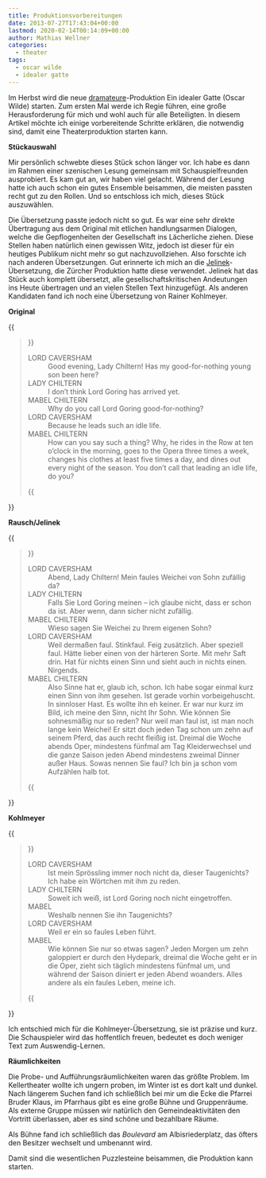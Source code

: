```yaml
---
title: Produktionsvorbereitungen
date: 2013-07-27T17:43:04+00:00
lastmod: 2020-02-14T00:14:09+00:00
author: Mathias Wellner
categories:
  - theater
tags:
  - oscar wilde
  - idealer gatte
---
```

Im Herbst wird die neue [dramateure](http://www.dramateure.ch)-Produktion Ein idealer Gatte (Oscar Wilde) starten. Zum ersten Mal werde ich Regie führen, eine große Herausforderung für mich und wohl auch für alle Beteiligten. In diesem Artikel möchte ich einige vorbereitende Schritte erklären, die notwendig sind, damit eine Theaterproduktion starten kann. 
<!--more-->

**Stückauswahl**

Mir persönlich schwebte dieses Stück schon länger vor. Ich habe es dann im Rahmen einer szenischen Lesung gemeinsam mit Schauspielfreunden ausprobiert. Es kam gut an, wir haben viel gelacht. Während der Lesung hatte ich auch schon ein gutes Ensemble beisammen, die meisten passten recht gut zu den Rollen. Und so entschloss ich mich, dieses Stück auszuwählen. 

Die Übersetzung passte jedoch nicht so gut. Es war eine sehr direkte Übertragung aus dem Original mit etlichen handlungsarmen Dialogen, welche die Gepflogenheiten der Gesellschaft ins Lächerliche ziehen. Diese Stellen haben natürlich einen gewissen Witz, jedoch ist dieser für ein heutiges Publikum nicht mehr so gut nachzuvollziehen. Also forschte ich nach anderen Übersetzungen. Gut erinnerte ich mich an die [Jelinek](https://en.wikipedia.org/wiki/Elfriede_Jelinek)-Übersetzung, die Zürcher Produktion hatte diese verwendet. Jelinek hat das Stück auch komplett übersetzt, alle gesellschaftskritischen Andeutungen ins Heute übertragen und an vielen Stellen Text hinzugefügt. Als anderen Kandidaten fand ich noch eine Übersetzung von Rainer Kohlmeyer. 

**Original**

{{<blockquote>}}
  <dl>
    <dt>LORD CAVERSHAM</dt>
    <dd>Good evening, Lady Chiltern! Has my good-for-nothing young son been here?</dd>
    <dt>LADY CHILTERN</dt> 
    <dd>I don’t think Lord Goring has arrived yet.</dd>
    <dt>MABEL CHILTERN</dt>
    <dd>Why do you call Lord Goring good-for-nothing?</dd>
    <dt>LORD CAVERSHAM</dt>
    <dd>Because he leads such an idle life.</dd>
    <dt>MABEL CHILTERN</dt>
    <dd>How can you say such a thing? Why, he rides in the Row at ten o’clock in the morning, goes to the Opera three times a week, changes his clothes at least five times a day, and dines out every night of the season. You don’t call that leading an idle life, do you?</dd>
  </dl>
{{</blockquote>}}

**Rausch/Jelinek**

{{<blockquote>}}
  <dl>
    <dt>LORD CAVERSHAM</dt> 
    <dd>Abend, Lady Chiltern! Mein faules Weichei von Sohn zufällig da?</dd>
    <dt>LADY CHILTERN</dt>
    <dd>Falls Sie Lord Goring meinen &#8211; ich glaube nicht, dass er schon da ist. Aber wenn, dann sicher nicht zufällig.</dd>
    <dt>MABEL CHILTERN</dt> 
    <dd>Wieso sagen Sie Weichei zu Ihrem eigenen Sohn?</dd>
    <dt>LORD CAVERSHAM</dt>
    <dd>Weil dermaßen faul. Stinkfaul. Feig zusätzlich. Aber speziell faul. Hätte lieber einen von der härteren Sorte. Mit mehr Saft drin. Hat für nichts einen Sinn und sieht auch in nichts einen. Nirgends.</dd>
    <dt>MABEL CHILTERN</dt>
    <dd>Also Sinne hat er, glaub ich, schon. Ich habe sogar einmal kurz einen Sinn von ihm gesehen. Ist gerade vorhin vorbeigehuscht. In sinnloser Hast. Es wollte ihn eh keiner. Er war nur kurz im Bild, ich meine den Sinn, nicht Ihr Sohn. Wie können Sie sohnesmäßig nur so reden? Nur weil man faul ist, ist man noch lange kein Weichei! Er sitzt doch jeden Tag schon um zehn auf seinem Pferd, das auch recht fleißig ist. Dreimal die Woche abends Oper, mindestens fünfmal am Tag Kleiderwechsel und die ganze Saison jeden Abend mindestens zweimal Dinner außer Haus. Sowas nennen Sie faul? Ich bin ja schon vom Aufzählen halb tot.</dd>
  </dl>
{{</blockquote>}}
 
**Kohlmeyer**

{{<blockquote>}}
  <dl>
    <dt>LORD CAVERSHAM</dt>
    <dd>Ist mein Sprössling immer noch nicht da, dieser Taugenichts? Ich habe ein Wörtchen mit ihm zu reden.</dd>
    <dt>LADY CHILTERN</dt>
    <dd>Soweit ich weiß, ist Lord Goring noch nicht eingetroffen.</dd>
    <dt>MABEL</dt>
    <dd>Weshalb nennen Sie ihn Taugenichts?</dd>
    <dt>LORD CAVERSHAM</dt>
    <dd>Weil er ein so faules Leben führt.</dd>
    <dt>MABEL</dt>
    <dd>Wie können Sie nur so etwas sagen? Jeden Morgen um zehn galoppiert er durch den Hydepark, dreimal die Woche geht er in die Oper, zieht sich täglich mindestens fünfmal um, und während der Saison diniert er jeden Abend woanders. Alles andere als ein faules Leben, meine ich.</dd>
  </dl>
{{</blockquote>}}

Ich entschied mich für die Kohlmeyer-Übersetzung, sie ist präzise und kurz. Die Schauspieler wird das hoffentlich freuen, bedeutet es doch weniger Text zum Auswendig-Lernen. 

**Räumlichkeiten**

Die Probe- und Aufführungsräumlichkeiten waren das größte Problem. Im Kellertheater wollte ich ungern proben, im Winter ist es dort kalt und dunkel. Nach längerem Suchen fand ich schließlich bei mir um die Ecke die Pfarrei Bruder Klaus, im Pfarrhaus gibt es eine große Bühne und Gruppenräume. Als externe Gruppe müssen wir natürlich den Gemeindeaktivitäten den Vortritt überlassen, aber es sind schöne und bezahlbare Räume. 

Als Bühne fand ich schließlich das *Boulevard* am Albisriederplatz, das öfters den Besitzer wechselt und umbenannt wird. 

Damit sind die wesentlichen Puzzlesteine beisammen, die Produktion kann starten.